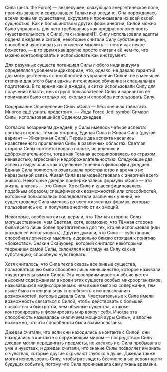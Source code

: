 Сила (англ. the Force) — вездесущее, связующая энергетическое поле, пронизывавшее и связывавшее Галактику воедино. Она порождалась всеми живыми существами, окружала и пронизывала их всей своей сущностью. Как и большинством других форм энергии, Силой можно было управлять, для чего требовались как предрасположенность (чувствительность к Силе), так и знания[1]. Силу использовали адепты ордена джедаев и ситхов; некоторые считали Силу субстанцией, способной чувствовать и логически мыслить — почти как некое божество, — в то время как другие просто считали её чем-то, что можно контролировать и использовать как инструмент.

Для разумных существ потенциал Силы любого индивидуума определялся уровнем мидихлориан, что, однако, не давало гарантий для могущественных способностей в управлении Силой: не в меньшей степени для этого были важны интенсивное обучение и специальная подготовка. В то время как и джедаи, и ситхи использовали Силу для получения власти, иных групп пользователей Силы и вариантов её понимания было столько же, сколько и способов использовать Силу.


Содержание
Определение Силы
«Сила — бесконечная тайна это. Многое ещё узнать предстоит».
— Йода
Force Jedi symbol
Символ Силы, использовавшийся Орденом джедаев

Согласно воззрениям джедаев, у Силы имелось четыре аспекта: светлая сторона, тёмная сторона, Единая Сила и Живая Сила (другой вариант — Жизненная Сила). Первые два аспекта касались нравственного проявления Силы в различных областях. Светлая сторона Силы соответствовала пользе, исцелению и доброжелательности, тогда как Тёмная ассоциировалась со страхом, ненавистью, агрессией и недоброжелательностью. Следующие два аспекта выделялись как отдельные течения в философии джедаев. Единая Сила полностью охватывала пространство и время в их неразрывной связи. Живая Сила взаимодействовала с энергией всего живого. Некоторые джедаи придерживались формулы «Сила — это жизнь, а жизнь — это Сила». Хотя Сила и классифицировалась подобным образом, специфических возможностей или способностей, которыми пользовались последователи различных учений, не существовало; Сила имелась во всех жизненных формах, которые пользовались ею, и получала энергию от их эмоций.

Некоторые, особенно ситхи, верили, что Тёмная сторона Силы могущественнее, чем Светлая, хотя, возможно, что Тёмная сторона была всего лишь более притягательна для тех, кто её использовал (или жаждал её использовать). Другие думали, что Сила — субстанция, способная логически мыслить и довольно близко стоящая к понятию «божество». Энакин Скайуокер, который считался некоторыми творением самой Силы, склонялся к взгляду на Силу как на субстанцию, способную чувствовать.

Хотя считалось, что Сила текла сквозь все живые существа, пользоваться ею было способно лишь меньшинство, которое называли «чувствительными к Силе». Эта «восприимчивость» объясняется высоким содержанием в крови этих существ особых микроорганизмов, называвшихся мидихлорианами: чем выше было их содержание, тем выше была потенциальная способность к использованию возможностей, которые давала Сила. Чувствительные к Силе имели возможность связаться с Силой, чтобы действовать с большей ловкостью и быстротой, чем обычные существа, а также контролировать и формировать мир вокруг себя. Иногда эта способность называлась «наличием мощной ауры Силы», и вполне возможно, что эти способности были взаимосвязаны.

Джедаи считали, что если они находились в контакте с Силой, они находились в контакте с окружающим миром — посредством Силы джедаи могли передвигать предметы, не касаясь их. Сила пребывала в уме и чувствах, и джедаи считали, что знание Силы позволяет им знать о чувствах, которые другие скрывают глубоко в душе. Джедаи также могли использовать Силу, чтобы разглядеть бесчисленные вероятности будущих событий, потому что Сила пронизывала саму ткань времени.

